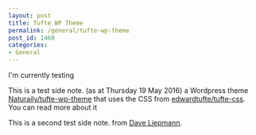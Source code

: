 ```yaml
---
layout: post
title: Tufte WP Theme
permalink: /general/tufte-wp-theme
post_id: 1460
categories:
- General
---
```


I'm currently testing

This is a test side note. (as at Thursday 19 May 2016) a Wordpress theme [Naturaily/tufte-wp-theme](https://github.com/Naturaily/tufte-wp-theme/tree/master/img) that uses the CSS from [edwardtufte/tufte-css](https://github.com/edwardtufte/tufte-css). You can read more about it

This is a second test side note. from [Dave Liepmann](https://edwardtufte.github.io/tufte-css/).
